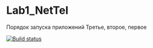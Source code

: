# Lab1_NetTel

Порядок запуска приложений
Третье, второе, первое

[![Build status](https://ci.appveyor.com/api/projects/status/jlb4dke6pm0wr5p2?svg=true)](https://ci.appveyor.com/project/effectpaniki/lab1-nettel)
